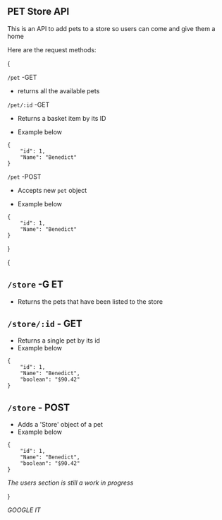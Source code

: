 ## PET Store API

This is an API to add pets to a store so users can come and give them a home

Here are the request methods:

{
    
`/pet` -GET 

- returns all the available pets

`/pet/:id` -GET

- Returns a basket item by its ID

- Example below
```
{
	"id": 1,
	"Name": "Benedict"
}
```

`/pet` -POST

- Accepts new `pet` object

- Example below

```
{
	"id": 1,
	"Name": "Benedict"
}
```
}

{

`/store` -G ET
-
- Returns the pets that have been listed to the store 

`/store/:id` - GET
- 
- Returns a single pet by its id
- Example below 

``` 
{
	"id": 1,
	"Name": "Benedict",
	"boolean": "$90.42"
}
```

`/store` - POST
-
- Adds a 'Store' object of a pet 
- Example below
``` 
{
	"id": 1,
	"Name": "Benedict",
	"boolean": "$90.42"
}
```

*The users section is still a work in progress*


}








*GOOGLE IT*